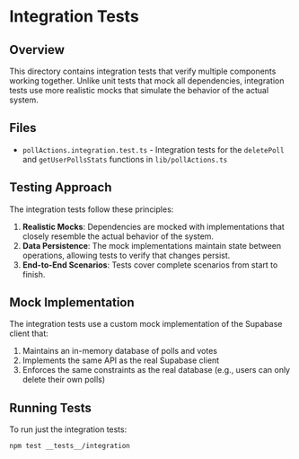 # Integration Tests

## Overview

This directory contains integration tests that verify multiple components working together. Unlike unit tests that mock all dependencies, integration tests use more realistic mocks that simulate the behavior of the actual system.

## Files

- `pollActions.integration.test.ts` - Integration tests for the `deletePoll` and `getUserPollsStats` functions in `lib/pollActions.ts`

## Testing Approach

The integration tests follow these principles:

1. **Realistic Mocks**: Dependencies are mocked with implementations that closely resemble the actual behavior of the system.
2. **Data Persistence**: The mock implementations maintain state between operations, allowing tests to verify that changes persist.
3. **End-to-End Scenarios**: Tests cover complete scenarios from start to finish.

## Mock Implementation

The integration tests use a custom mock implementation of the Supabase client that:

1. Maintains an in-memory database of polls and votes
2. Implements the same API as the real Supabase client
3. Enforces the same constraints as the real database (e.g., users can only delete their own polls)

## Running Tests

To run just the integration tests:

```bash
npm test __tests__/integration
```